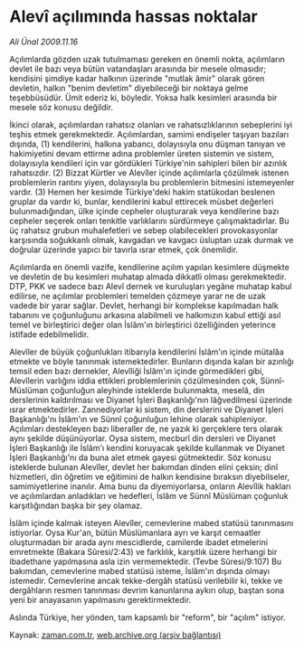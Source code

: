 # Alevî açılımında hassas noktalar

*Ali Ünal 2009.11.16*

<tr><td class="metin" colspan="2" style="padding-top: 20px; padding-left: 5px; ">Açılımlarda gözden uzak tutulmaması gereken en önemli nokta, açılımların devlet ile bazı veya bütün vatandaşları arasında bir mesele olmasıdır; kendisini şimdiye kadar halkının üzerinde "mutlak âmir" olarak gören devletin, halkın "benim devletim" diyebileceği bir noktaya gelme teşebbüsüdür. Ümit ederiz ki, böyledir. Yoksa halk kesimleri arasında bir mesele söz konusu değildir.</td></tr><tr><td class="metin" colspan="2" style="padding-top: 20px; padding-left: 5px; "><p>İkinci olarak, açılımlardan rahatsız olanları ve rahatsızlıklarının sebeplerini iyi teşhis etmek gerekmektedir. Açılımlardan, samimi endişeler taşıyan bazıları dışında, (1) kendilerini, halkına yabancı, dolayısıyla onu düşman tanıyan ve hakimiyetini devam ettirme adına problemler üreten sistemin ve sistem, dolayısıyla kendileri için var gördükleri Türkiye'nin sahipleri bilen bir azınlık rahatsızdır. (2) Bizzat Kürtler ve Alevîler içinde açılımlarla çözülmek istenen problemlerin rantını yiyen, dolayısıyla bu problemlerin bitmesini istemeyenler vardır. (3) Hemen her kesimde Türkiye'deki hakim statükodan beslenen gruplar da vardır ki, bunlar, kendilerini kabul ettirecek müsbet değerleri bulunmadığından, ülke içinde cepheler oluşturarak veya kendilerine bazı cepheler seçerek onları tenkitle varlıklarını sürdürmeye çalışmaktadırlar. Bu üç rahatsız grubun muhalefetleri ve sebep olabilecekleri provokasyonlar karşısında soğukkanlı olmak, kavgadan ve kavgacı üsluptan uzak durmak ve doğrular üzerinde yapıcı bir tavırla ısrar etmek, çok önemlidir.
<p>Açılımlarda en önemli vazife, kendilerine açılım yapılan kesimlere düşmekte ve devletin de bu kesimleri muhatap almada dikkatli olması gerekmektedir. DTP, PKK ve sadece bazı Alevî dernek ve kuruluşları yegâne muhatap kabul edilirse, ne açılımlar problemleri temelden çözmeye yarar ne de uzak vadede bir yarar sağlar. Devlet, herhangi bir komplekse kapılmadan halk tabanını ve çoğunluğunu arkasına alabilmeli ve halkımızın kabul ettiği asıl temel ve birleştirici değer olan İslâm'ın birleştirici özelliğinden yeterince istifade edebilmelidir.
<p>Alevîler de büyük çoğunlukları itibarıyla kendilerini İslâm'ın içinde mütalâa etmekte ve böyle tanınmak istemektedirler. Bunların dışında kalan bir azınlığı temsil eden bazı dernekler, Alevîliği İslâm'ın içinde görmedikleri gibi, Alevîlerin varlığını iddia ettikleri problemlerinin çözülmesinden çok, Sünnî-Müslüman çoğunluğun aleyhinde isteklerde bulunmakta, meselâ, din derslerinin kaldırılması ve Diyanet İşleri Başkanlığı'nın lâğvedilmesi üzerinde ısrar etmektedirler. Zannediyorlar ki sistem, din derslerini ve Diyanet İşleri Başkanlığı'nı İslâm'ın ve Sünnî çoğunluğun lehine olarak sahipleniyor. Açılımları destekleyen bazı liberaller de, ne yazık ki gerçeklere ters olarak aynı şekilde düşünüyorlar. Oysa sistem, mecburî din dersleri ve Diyanet İşleri Başkanlığı ile İslâm'ı kendini koruyacak şekilde kullanmak ve Diyanet İşleri Başkanlığı'nı da buna alet etmek gayesi gütmektedir. Söz konusu isteklerde bulunan Alevîler, devlet her bakımdan dinden elini çeksin; dinî hizmetleri, din öğretim ve eğitimini de halkın kendisine bıraksın diyebilseler, samimiyetlerine inanılır. Ama bunu da diyemiyorlarsa, onların Alevîlik hakları ve açılımlardan anladıkları ve hedefleri, İslâm ve Sünnî Müslüman çoğunluk karşıtlığından başka bir şey olamaz.
<p>İslâm içinde kalmak isteyen Alevîler, cemevlerine mabed statüsü tanınmasını istiyorlar. Oysa Kur'an, bütün Müslümanlara ayrı ve karşıt cemaatler oluşturmadan bir arada aynı mescidlerde, camilerde ibadet etmelerini emretmekte (Bakara Sûresi/2:43) ve farklılık, karşıtlık üzere herhangi bir ibadethane yapılmasına asla izin vermemektedir. (Tevbe Sûresi/9:107) Bu bakımdan, cemevlerine mabed statüsü isteme, İslâm'ın dışında olmayı istemedir. Cemevlerine ancak tekke-dergâh statüsü verilebilir ki, tekke ve dergâhların resmen tanınması devrim kanunlarına aykırı olup, baştan sona yeni bir anayasanın yapılmasını gerektirmektedir.
<p>Aslında Türkiye, her yönden, tam kapsamlı bir "reform", bir "açılım" istiyor.<br/></p></p></p></p></p></td></tr>

Kaynak: [zaman.com.tr](http://zaman.com.tr/yazar.do?yazino=916186), [web.archive.org (arşiv bağlantısı)](http://web.archive.org/web/20100130010038/http://zaman.com.tr:80/yazar.do?yazino=916186)

